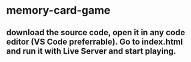 # memory-card-game
## download the source code, open it in any code editor (VS Code preferrable). Go to index.html and run it with Live Server and start playing.